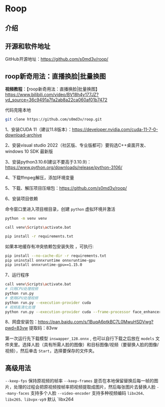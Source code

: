 # Roop

## 介绍

## 开源和软件地址

GitHub开源地址：<https://github.com/s0md3v/roop/>

## roop新奇用法：直播换脸|批量换图

**视频教程**：【roop新奇用法：直播换脸|批量换图】<https://www.bilibili.com/video/BV18h4y177JZ?vd_source=36c9491a7fa2ab8a22ca060af01b7472>

代码克隆本地

```bash
git clone https://github.com/s0md3v/roop.git
```



1、安装CUDA 11（建议11.8版本）：<https://developer.nvidia.com/cuda-11-7-0-download-archive>

2、安装visual studio 2022（社区版、专业版都可）要钩选C++桌面开发、windows 10 SDK 最新版

3、安装python3.10.6(建议不要高于3.10.9)：<https://www.python.org/downloads/release/python-3106/>

4、下载ffmpeg解压，添加环境变量

5、下载、解压项目压缩包：<https://github.com/s0md3v/roop/>

6、安装项目依赖

命令窗口里进入项目根目录，创建 `python` 虚拟环境并激活

```bash
python -m venv venv

call venv\Scripts\activate.bat

pip install -r requirements.txt
```

如果本地缓存有冲突依赖包安装失败 ，可执行:

```bash
pip install --no-cache-dir -r requirements.txt
pip uninstall onnxruntime onnxruntime-gpu
pip install onnxruntime-gpu==1.15.0
```

7、运行程序

```bash
call venv\Scripts\activate.bat
# 只用CPU处理视频
python run.py
# 使用GPU处理视频
python run.py --execution-provider cuda
# 视频高清化处理
python run.py --execution-provider cuda --frame-processor face_enhancer
```

8、网盘安装包：<https://pan.baidu.com/s/1BuqA6ptkBC7L0MwuHSDVwg?pwd=83vw>      提取码：83vw



第一次运行先下载模型 `inswapper_128.onnx` , 也可以自行下载之后放在 `models` 文件夹里。选择人脸（具有所需人脸的图像）和目标图像/视频（要替换人脸的图像/视频），然后单击 `Start`，选择要保存的文件夹。

## 高级用法

`--keep-fps` 保持原视频的帧率
 `--keep-frames` 是否在本地保留替换后每一帧的图片，处理的过程会把原视频按帧率把视频提取成图片，然后每张图片去替换人脸
 `--many-faces` 支持多个人脸
 `--video-encoder` 支持多种视频编码 `libx264、libx265、libvpx-vp9` 默认 `libx264
